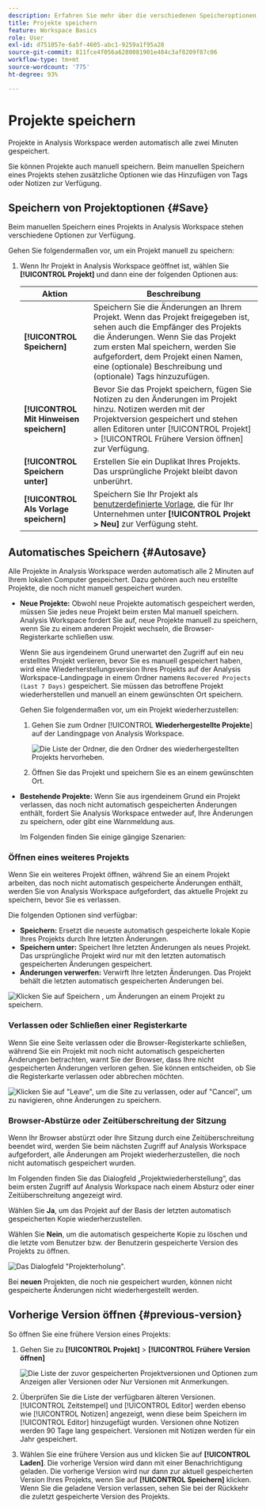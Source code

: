 ```yaml
---
description: Erfahren Sie mehr über die verschiedenen Speicheroptionen, einschließlich automatisches Speichern, Speichern unter, Speichern als Vorlage und Öffnen früherer Versionen.
title: Projekte speichern
feature: Workspace Basics
role: User
exl-id: d751057e-6a5f-4605-abc1-9259a1f95a28
source-git-commit: 811fce4f056a6280081901e484c3af8209f87c06
workflow-type: tm+mt
source-wordcount: '775'
ht-degree: 93%

---
```


# Projekte speichern

Projekte in Analysis Workspace werden automatisch alle zwei Minuten gespeichert.

Sie können Projekte auch manuell speichern. Beim manuellen Speichern eines Projekts stehen zusätzliche Optionen wie das Hinzufügen von Tags oder Notizen zur Verfügung.

## Speichern von Projektoptionen {#Save}

Beim manuellen Speichern eines Projekts in Analysis Workspace stehen verschiedene Optionen zur Verfügung.

Gehen Sie folgendermaßen vor, um ein Projekt manuell zu speichern:

1. Wenn Ihr Projekt in Analysis Workspace geöffnet ist, wählen Sie **[!UICONTROL Projekt]** und dann eine der folgenden Optionen aus:

   | Aktion | Beschreibung |
   |---|---| 
   | **[!UICONTROL Speichern]** | Speichern Sie die Änderungen an Ihrem Projekt. Wenn das Projekt freigegeben ist, sehen auch die Empfänger des Projekts die Änderungen. Wenn Sie das Projekt zum ersten Mal speichern, werden Sie aufgefordert, dem Projekt einen Namen, eine (optionale) Beschreibung und (optionale) Tags hinzuzufügen. |
   | **[!UICONTROL Mit Hinweisen speichern]** | Bevor Sie das Projekt speichern, fügen Sie Notizen zu den Änderungen im Projekt hinzu. Notizen werden mit der Projektversion gespeichert und stehen allen Editoren unter [!UICONTROL Projekt] > [!UICONTROL Frühere Version öffnen] zur Verfügung. |
   | **[!UICONTROL Speichern unter]** | Erstellen Sie ein Duplikat Ihres Projekts. Das ursprüngliche Projekt bleibt davon unberührt. |
   | **[!UICONTROL Als Vorlage speichern]** | Speichern Sie Ihr Projekt als [benutzerdefinierte Vorlage](https://experienceleague.adobe.com/docs/analytics/analyze/analysis-workspace/build-workspace-project/starter-projects.html?lang=de), die für Ihr Unternehmen unter **[!UICONTROL Projekt > Neu]** zur Verfügung steht. |

## Automatisches Speichern {#Autosave}

Alle Projekte in Analysis Workspace werden automatisch alle 2 Minuten auf Ihrem lokalen Computer gespeichert. Dazu gehören auch neu erstellte Projekte, die noch nicht manuell gespeichert wurden.

* **Neue Projekte:** Obwohl neue Projekte automatisch gespeichert werden, müssen Sie jedes neue Projekt beim ersten Mal manuell speichern. Analysis Workspace fordert Sie auf, neue Projekte manuell zu speichern, wenn Sie zu einem anderen Projekt wechseln, die Browser-Registerkarte schließen usw.

  Wenn Sie aus irgendeinem Grund unerwartet den Zugriff auf ein neu erstelltes Projekt verlieren, bevor Sie es manuell gespeichert haben, wird eine Wiederherstellungsversion Ihres Projekts auf der Analysis Workspace-Landingpage in einem Ordner namens `Recovered Projects (Last 7 Days)` gespeichert. Sie müssen das betroffene Projekt wiederherstellen und manuell an einem gewünschten Ort speichern.

  Gehen Sie folgendermaßen vor, um ein Projekt wiederherzustellen:

   1. Gehen Sie zum Ordner [!UICONTROL **Wiederhergestellte Projekte**] auf der Landingpage von Analysis Workspace.

      ![Die Liste der Ordner, die den Ordner des wiederhergestellten Projekts hervorheben.](assets/recovered-folder.png)

   1. Öffnen Sie das Projekt und speichern Sie es an einem gewünschten Ort.


* **Bestehende Projekte:** Wenn Sie aus irgendeinem Grund ein Projekt verlassen, das noch nicht automatisch gespeicherten Änderungen enthält, fordert Sie Analysis Workspace entweder auf, Ihre Änderungen zu speichern, oder gibt eine Warnmeldung aus.

  Im Folgenden finden Sie einige gängige Szenarien:

### Öffnen eines weiteres Projekts

Wenn Sie ein weiteres Projekt öffnen, während Sie an einem Projekt arbeiten, das noch nicht automatisch gespeicherte Änderungen enthält, werden Sie von Analysis Workspace aufgefordert, das aktuelle Projekt zu speichern, bevor Sie es verlassen.

Die folgenden Optionen sind verfügbar:

* **Speichern:** Ersetzt die neueste automatisch gespeicherte lokale Kopie Ihres Projekts durch Ihre letzten Änderungen.
* **Speichern unter:** Speichert Ihre letzten Änderungen als neues Projekt. Das ursprüngliche Projekt wird nur mit den letzten automatisch gespeicherten Änderungen gespeichert.
* **Änderungen verwerfen:** Verwirft Ihre letzten Änderungen. Das Projekt behält die letzten automatisch gespeicherten Änderungen bei.

![Klicken Sie auf Speichern , um Änderungen an einem Projekt zu speichern.](assets/existing-save.png)

### Verlassen oder Schließen einer Registerkarte

Wenn Sie eine Seite verlassen oder die Browser-Registerkarte schließen, während Sie ein Projekt mit noch nicht automatisch gespeicherten Änderungen betrachten, warnt Sie der Browser, dass Ihre nicht gespeicherten Änderungen verloren gehen. Sie können entscheiden, ob Sie die Registerkarte verlassen oder abbrechen möchten.

![Klicken Sie auf &quot;Leave&quot;, um die Site zu verlassen, oder auf &quot;Cancel&quot;, um zu navigieren, ohne Änderungen zu speichern. ](assets/browser-image.png)

### Browser-Abstürze oder Zeitüberschreitung der Sitzung

Wenn Ihr Browser abstürzt oder Ihre Sitzung durch eine Zeitüberschreitung beendet wird, werden Sie beim nächsten Zugriff auf Analysis Workspace aufgefordert, alle Änderungen am Projekt wiederherzustellen, die noch nicht automatisch gespeichert wurden.

Im Folgenden finden Sie das Dialogfeld „Projektwiederherstellung“, das beim ersten Zugriff auf Analysis Workspace nach einem Absturz oder einer Zeitüberschreitung angezeigt wird.

Wählen Sie **Ja**, um das Projekt auf der Basis der letzten automatisch gespeicherten Kopie wiederherzustellen.

Wählen Sie **Nein**, um die automatisch gespeicherte Kopie zu löschen und die letzte vom Benutzer bzw. der Benutzerin gespeicherte Version des Projekts zu öffnen.

![Das Dialogfeld &quot;Projekterholung&quot;.](assets/project-recovery.png)

Bei **neuen** Projekten, die noch nie gespeichert wurden, können nicht gespeicherte Änderungen nicht wiederhergestellt werden.

## Vorherige Version öffnen {#previous-version}

So öffnen Sie eine frühere Version eines Projekts:

1. Gehen Sie zu **[!UICONTROL Projekt]** > **[!UICONTROL Frühere Version öffnen]**

   ![Die Liste der zuvor gespeicherten Projektversionen und Optionen zum Anzeigen aller Versionen oder Nur Versionen mit Anmerkungen.](assets/previous-versions.png)

1. Überprüfen Sie die Liste der verfügbaren älteren Versionen.
   [!UICONTROL Zeitstempel] und [!UICONTROL Editor] werden ebenso wie [!UICONTROL Notizen] angezeigt, wenn diese beim Speichern im [!UICONTROL Editor] hinzugefügt wurden. Versionen ohne Notizen werden 90 Tage lang gespeichert. Versionen mit Notizen werden für ein Jahr gespeichert.
1. Wählen Sie eine frühere Version aus und klicken Sie auf **[!UICONTROL Laden]**.
Die vorherige Version wird dann mit einer Benachrichtigung geladen. Die vorherige Version wird nur dann zur aktuell gespeicherten Version Ihres Projekts, wenn Sie auf **[!UICONTROL Speichern]** klicken. Wenn Sie die geladene Version verlassen, sehen Sie bei der Rückkehr die zuletzt gespeicherte Version des Projekts.
